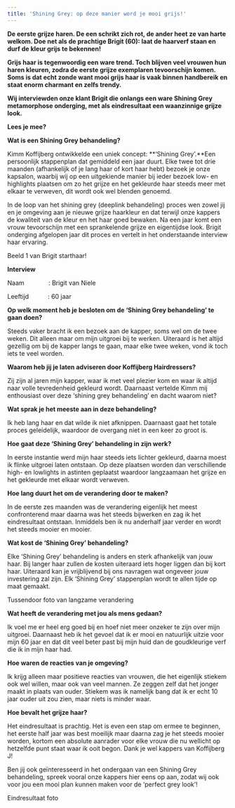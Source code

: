 ```yaml
---
title: 'Shining Grey: op deze manier word je mooi grijs!'
---
```



**De eerste grijze haren. De een schrikt zich rot, de ander heet ze van harte welkom. Doe net als de prachtige Brigit (60): laat de haarverf staan en durf de kleur grijs te bekennen!**

**Grijs haar is tegenwoordig een ware trend. Toch blijven veel vrouwen hun haren kleuren, zodra de eerste grijze exemplaren tevoorschijn komen. Soms is dat echt zonde want mooi grijs haar is vaak binnen handbereik en staat enorm charmant en zelfs trendy.**

**Wij interviewden onze klant Brigit die onlangs een ware Shining Grey metamorphose onderging, met als eindresultaat een waanzinnige grijze look.**

**Lees je mee?**

**Wat is een Shining Grey behandeling?**

Kimm Koffijberg ontwikkelde een uniek concept: **‘Shining Grey’.**Een persoonlijk stappenplan dat gemiddeld een jaar duurt. Elke twee tot drie maanden (afhankelijk of je lang haar of kort haar hebt) bezoek je onze kapsalon, waarbij wij op een uitgekiende manier bij ieder bezoek low- en highlights plaatsen om zo het grijze en het gekleurde haar steeds meer met elkaar te verweven, dit wordt ook wel blenden genoemd.

In de loop van het shining grey (deeplink behandeling) proces wen zowel jij en je omgeving aan je nieuwe grijze haarkleur en dat terwijl onze kappers de kwaliteit van de kleur en het haar goed bewaken. Na een jaar komt een vrouw tevoorschijn met een sprankelende grijze en eigentijdse look. Brigit onderging afgelopen jaar dit proces en vertelt in het onderstaande interview haar ervaring.

Beeld 1 van Brigit starthaar!

**Interview**

Naam &nbsp; &nbsp; &nbsp; &nbsp; &nbsp; &nbsp;&nbsp; : Brigit van Niele

Leeftijd &nbsp; &nbsp; &nbsp; &nbsp; &nbsp; : 60 jaar

**Op welk moment heb je besloten om de ‘Shining Grey behandeling’ te gaan doen?**

Steeds vaker bracht ik een bezoek aan de kapper, soms wel om de twee weken. Dit alleen maar om mijn uitgroei bij te werken. Uiteraard is het altijd gezellig om bij de kapper langs te gaan, maar elke twee weken, vond ik toch iets te veel worden.

**Waarom heb jij je laten adviseren door Koffijberg Hairdressers?**

Zij zijn al jaren mijn kapper, waar ik met veel plezier kom en waar ik altijd naar volle tevredenheid gekleurd wordt. Daarnaast vertelde Kimm mij enthousiast over deze ‘shining grey behandeling’ en dacht waarom niet?

**Wat sprak je het meeste aan in deze behandeling?**

Ik heb lang haar en dat wilde ik niet afknippen. Daarnaast gaat het totale proces geleidelijk, waardoor de overgang niet in een keer zo groot is.

**Hoe gaat deze ‘Shining Grey’ behandeling in zijn werk?**

In eerste instantie werd mijn haar steeds iets lichter gekleurd, daarna moest ik flinke uitgroei laten ontstaan. Op deze plaatsen worden dan verschillende high- en lowlights in astinten geplaatst waardoor langzaamaan het grijze en het gekleurde met elkaar wordt verweven.

**Hoe lang duurt het om de verandering door te maken?**

In de eerste zes maanden was de verandering eigenlijk het meest confronterend maar daarna was het steeds bijwerken en zag ik het eindresultaat ontstaan. Inmiddels ben ik nu anderhalf jaar verder en wordt het steeds mooier en mooier.

**Wat kost de ‘Shining Grey’ behandeling?**

Elke ‘Shining Grey’ behandeling is anders en sterk afhankelijk van jouw haar. Bij langer haar zullen de kosten uiteraard iets hoger liggen dan bij kort haar. Uiteraard kan je vrijblijvend bij ons navragen wat ongeveer jouw investering zal zijn. Elk ‘Shining Grey’ stappenplan wordt te allen tijde op maat gemaakt.

Tussendoor foto van langzame verandering

**Wat heeft de verandering met jou als mens gedaan?**

Ik voel me er heel erg goed bij en hoef niet meer onzeker te zijn over mijn uitgroei. Daarnaast heb ik het gevoel dat ik er mooi en natuurlijk uitzie voor mijn 60 jaar en dat dit veel beter past bij mijn huid dan de goudkleurige verf die ik in mijn haar had.

**Hoe waren de reacties van je omgeving?**

Ik krijg alleen maar positieve reacties van vrouwen, die het eigenlijk stiekem ook wel willen, maar ook van veel mannen. Ze zeggen zelf dat het jonger maakt in plaats van ouder. Stiekem was ik namelijk bang dat ik er echt 10 jaar ouder uit zou zien, maar niets is minder waar.

**Hoe bevalt het grijze haar?**

Het eindresultaat is prachtig. Het is even een stap om ermee te beginnen, het eerste half jaar was best moeilijk maar daarna zag je het steeds mooier worden, kortom een absolute aanrader voor elke vrouw die nu wellicht op hetzelfde punt staat waar ik ooit begon. Dank je wel kappers van Koffijberg J!

Ben jij ook ge&iuml;nteresseerd in het ondergaan van een Shining Grey behandeling, spreek vooral onze kappers hier eens op aan, zodat wij ook voor jou een mooi plan kunnen maken voor de ‘perfect grey look’!

Eindresultaat foto
